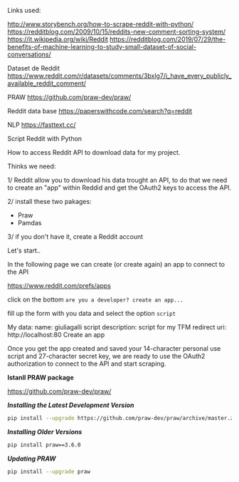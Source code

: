 Links used:

http://www.storybench.org/how-to-scrape-reddit-with-python/
https://redditblog.com/2009/10/15/reddits-new-comment-sorting-system/
https://it.wikipedia.org/wiki/Reddit
https://redditblog.com/2019/07/29/the-benefits-of-machine-learning-to-study-small-dataset-of-social-conversations/

Dataset de Reddit
https://www.reddit.com/r/datasets/comments/3bxlg7/i_have_every_publicly_available_reddit_comment/

PRAW
https://github.com/praw-dev/praw/

Reddit data base
https://paperswithcode.com/search?q=reddit

NLP 
https://fasttext.cc/


Script Reddit with Python

How to access Reddit API to download data for my project.

Thinks we need:

1/ Reddit allow you to download his data trought an API, to do that we need to create an "app" within Reddid and get the OAuth2 keys to access the API.

2/ install these two pakages:
- Praw
- Pamdas

3/ if you don't have it, create a Reddit account

Let's start..


In the following page we can create (or create again) an app to connect to the API

https://www.reddit.com/prefs/apps

click on the bottom `are you a developer? create an app...`

fill up the form with you data and select the option `script`

My data:
    name: giuliagalli
    script
    description: script for my TFM
    redirect uri: http://localhost:80
    Create an app
    
Once you get the app created and saved your 14-character personal use script and 27-character secret key, we are ready to use the OAuth2 authorization to connect to the API and start scraping.


**Istanll PRAW package**

https://github.com/praw-dev/praw/

***Installing the Latest Development Version***

```bash
pip install --upgrade https://github.com/praw-dev/praw/archive/master.zip
```

***Installing Older Versions***

```bash
pip install praw==3.6.0
```

***Updating PRAW***

```bash
pip install --upgrade praw
```
















